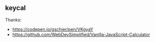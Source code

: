 ## keycal

Thanks:

- https://codepen.io/gschier/pen/VKgyaY
- https://github.com/WebDevSimplified/Vanilla-JavaScript-Calculator

